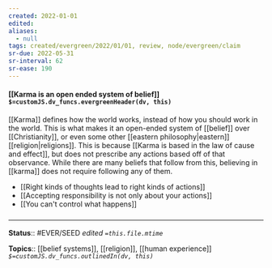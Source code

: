 ```yaml
---
created: 2022-01-01 
edited: 
aliases:
  - null
tags: created/evergreen/2022/01/01, review, node/evergreen/claim
sr-due: 2022-05-31
sr-interval: 62
sr-ease: 190
---
```


#### [[Karma is an open ended system of belief]] `$=customJS.dv_funcs.evergreenHeader(dv, this)`

[[Karma]] defines how the world works, instead of how you should work in the world.
This is what makes it an open-ended system of [[belief]] over [[Christianity]], or even some other [[eastern philosophy|eastern]] [[religion|religions]]. 
This is because [[Karma is based in the law of cause and effect]], but does not prescribe any actions based off of that observance.
While there are many beliefs that follow from this, believing in [[karma]] does not require following any of them.

- [[Right kinds of thoughts lead to right kinds of actions]]
- [[Accepting responsibility is not only about your actions]]
- [[You can't control what happens]] 

### <hr class="footnote"/>

**Status**:: #EVER/SEED 
*edited `=this.file.mtime`*

**Topics**:: [[belief systems]], [[religion]], [[human experience]]
*`$=customJS.dv_funcs.outlinedIn(dv, this)`*
